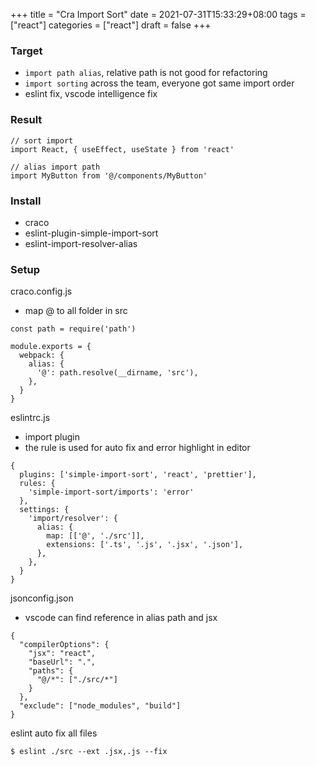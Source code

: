+++
title = "Cra Import Sort"
date = 2021-07-31T15:33:29+08:00
tags = ["react"]
categories = ["react"]
draft = false
+++

### Target

- `import path alias`, relative path is not good for refactoring
- `import sorting` across the team, everyone got same import order
- eslint fix, vscode intelligence fix

### Result

```
// sort import
import React, { useEffect, useState } from 'react'

// alias import path
import MyButton from '@/components/MyButton'
```


### Install

- craco
- eslint-plugin-simple-import-sort
- eslint-import-resolver-alias

### Setup

craco.config.js

- map @ to all folder in src

```
const path = require('path')

module.exports = {
  webpack: {
    alias: {
      '@': path.resolve(__dirname, 'src'),
    },
  }
}

```

eslintrc.js

- import plugin
- the rule is used for auto fix and error highlight in editor

```
{
  plugins: ['simple-import-sort', 'react', 'prettier'],
  rules: {
    'simple-import-sort/imports': 'error'
  },
  settings: {
    'import/resolver': {
      alias: {
        map: [['@', './src']],
        extensions: ['.ts', '.js', '.jsx', '.json'],
      },
    },
  }
}

```

jsonconfig.json

- vscode can find reference in alias path and jsx

```
{
  "compilerOptions": {
    "jsx": "react",
    "baseUrl": ".",
    "paths": {
      "@/*": ["./src/*"]
    }
  },
  "exclude": ["node_modules", "build"]
}
```

eslint auto fix all files

```
$ eslint ./src --ext .jsx,.js --fix
```
